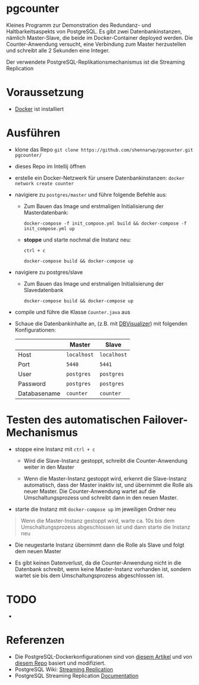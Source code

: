 # pgcounter

Kleines Programm zur Demonstration des Redundanz- und Haltbarkeitsaspekts von PostgreSQL.
Es gibt zwei Datenbankinstanzen, nämlich Master-Slave, die beide im Docker-Container deployed werden.
Die Counter-Anwendung versucht, eine Verbindung zum Master herzustellen und schreibt alle 2 Sekunden eine Integer.

Der verwendete PostgreSQL-Replikationsmechanismus ist die Streaming Replication

# Voraussetzung

- [Docker](https://www.docker.com/) ist installiert

# Ausführen

- klone das Repo `git clone https://github.com/shennarwp/pgcounter.git pgcounter/`

- dieses Repo im Intellij öffnen

- erstelle ein Docker-Netzwerk für unsere Datenbankinstanzen: `docker network create counter`

- navigiere zu `postgres/master` und führe folgende Befehle aus:

	- Zum Bauen das Image und erstmaligen Initialisierung der Masterdatenbank:

		`docker-compose -f init_compose.yml build && docker-compose -f init_compose.yml up`

	- **stoppe** und starte nochmal die Instanz neu:

		`ctrl + c`

		`docker-compose build && docker-compose up`

- navigiere zu postgres/slave

	- Zum Bauen das Image und erstmaligen Initialisierung der Slavedatenbank

		`docker-compose build && docker-compose up`

- compile und führe die Klasse `Counter.java` aus

- Schaue die Datenbankinhalte an, (z.B. mit [DBVisualizer](https://www.dbvis.com/))
	mit folgenden Konfigurationen:

	|              | Master      | Slave       |
	|--------------|-------------|-------------|
	| Host         | `localhost` | `localhost` |
	| Port         | `5440`      | `5441`      |
	| User         | `postgres`  | `postgres`  |
	| Password     | `postgres`  | `postgres`  |
	| Databasename | `counter`   | `counter`   |

# Testen des automatischen Failover-Mechanismus

- stoppe eine Instanz mit `ctrl + c`

	- Wird die Slave-Instanz gestoppt, schreibt die Counter-Anwendung weiter in den Master

	- Wenn die Master-Instanz gestoppt wird, erkennt die Slave-Instanz automatisch,
		dass der Master inaktiv ist, und übernimmt die Rolle als neuer Master.
		Die Counter-Anwendung wartet auf die Umschaltungsprozess und schreibt dann in den neuen Master.

- starte die Instanz mit `docker-compose up` im jeweiligen Ordner neu

>Wenn die Master-Instanz gestoppt wird, warte ca. 10s bis dem Umschaltungsprozess abgeschlossen ist
	und dann starte die Instanz neu

- Die neugestarte Instanz übernimmt dann die Rolle als Slave und folgt dem neuen Master

- Es gibt keinen Datenverlust, da die Counter-Anwendung nicht in die Datenbank schreibt,
	wenn keine Master-Instanz vorhanden ist, sondern wartet sie bis dem Umschaltungsprozess abgeschlossen ist.

# TODO

-


# Referenzen

- Die PostgreSQL-Dockerkonfigurationen sind von
[diesem Artikel](https://medium.com/@2hamed/replicating-postgres-inside-docker-the-how-to-3244dc2305be)
und von [diesem Repo](https://github.com/2hamed/docker-pg-replication) basiert und modifiziert.
- PostgreSQL Wiki: [Streaming Replication](https://wiki.postgresql.org/wiki/Streaming_Replication)
- PostgreSQL Streaming Replication [Documentation](https://www.postgresql.org/docs/current/warm-standby.html)
